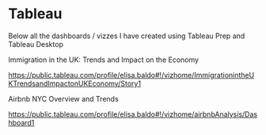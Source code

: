 # Tableau

Below all the dashboards / vizzes I have created using Tableau Prep and Tableau Desktop

Immigration in the UK: Trends and Impact on the Economy

https://public.tableau.com/profile/elisa.baldo#!/vizhome/ImmigrationintheUKTrendsandImpactonUKEconomy/Story1

Airbnb NYC Overview and Trends

https://public.tableau.com/profile/elisa.baldo#!/vizhome/airbnbAnalysis/Dashboard1
